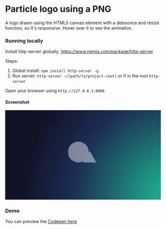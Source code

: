# Particle logo using a PNG

A logo drawn using the HTML5 canvas element with a debounce and resize function, so it's responsive.
Hover over it to see the animation.

### Running locally
Install http-server globally. https://www.npmjs.com/package/http-server

Steps:

1. Global install: `npm install http-server -g`
2. Run server: `http-server ~/[path/to/project-root]` or if in the root `http-server`

Open your browser using `http://127.0.0.1:8080`

#### Screenshot
![Screenshoot: The result](https://raw.githubusercontent.com/HelloAndersJ/particle-logo/master/result.gif)


### Demo

You can preview the [Codepen here](https://codepen.io/AndersJTangent/pen/ZMKyEv)
